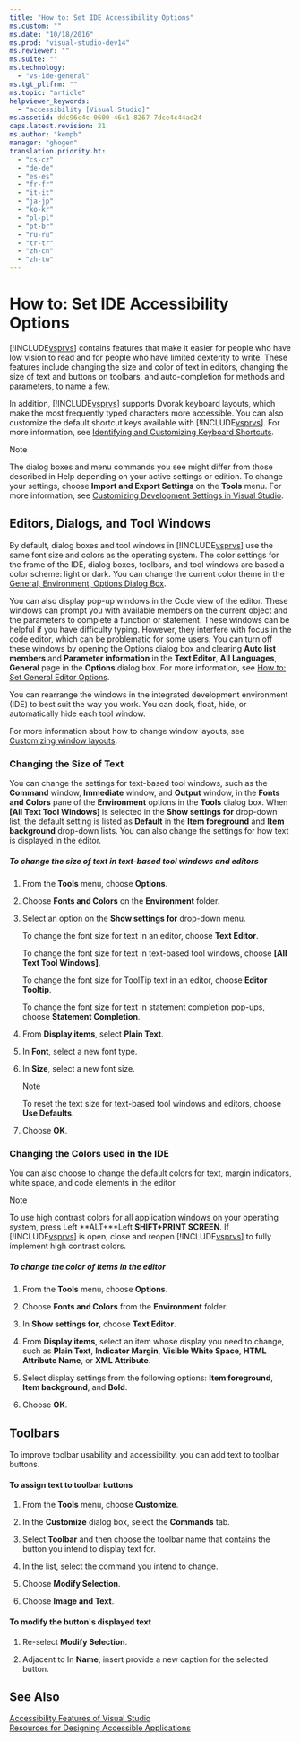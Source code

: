 ```yaml
---
title: "How to: Set IDE Accessibility Options"
ms.custom: ""
ms.date: "10/18/2016"
ms.prod: "visual-studio-dev14"
ms.reviewer: ""
ms.suite: ""
ms.technology: 
  - "vs-ide-general"
ms.tgt_pltfrm: ""
ms.topic: "article"
helpviewer_keywords: 
  - "accessibility [Visual Studio]"
ms.assetid: ddc96c4c-0600-46c1-8267-7dce4c44ad24
caps.latest.revision: 21
ms.author: "kempb"
manager: "ghogen"
translation.priority.ht: 
  - "cs-cz"
  - "de-de"
  - "es-es"
  - "fr-fr"
  - "it-it"
  - "ja-jp"
  - "ko-kr"
  - "pl-pl"
  - "pt-br"
  - "ru-ru"
  - "tr-tr"
  - "zh-cn"
  - "zh-tw"
---
```

# How to: Set IDE Accessibility Options
[!INCLUDE[vsprvs](../codequality/includes/vsprvs_md.md)] contains features that make it easier for people who have low vision to read and for people who have limited dexterity to write. These features include changing the size and color of text in editors, changing the size of text and buttons on toolbars, and auto-completion for methods and parameters, to name a few.  
  
 In addition, [!INCLUDE[vsprvs](../codequality/includes/vsprvs_md.md)] supports Dvorak keyboard layouts, which make the most frequently typed characters more accessible. You can also customize the default shortcut keys available with [!INCLUDE[vsprvs](../codequality/includes/vsprvs_md.md)]. For more information, see [Identifying and Customizing Keyboard Shortcuts](../ide/identifying-and-customizing-keyboard-shortcuts-in-visual-studio.md).  
  
> [!NOTE]
>  The dialog boxes and menu commands you see might differ from those described in Help depending on your active settings or edition. To change your settings, choose **Import and Export Settings** on the **Tools** menu. For more information, see [Customizing Development Settings in Visual Studio](http://msdn.microsoft.com/en-us/22c4debb-4e31-47a8-8f19-16f328d7dcd3).  
  
## Editors, Dialogs, and Tool Windows  
 By default, dialog boxes and tool windows in [!INCLUDE[vsprvs](../codequality/includes/vsprvs_md.md)] use the same font size and colors as the operating system. The color settings for the frame of the IDE, dialog boxes, toolbars, and tool windows are based a color scheme: light or dark. You can change the current color theme in the [General, Environment, Options Dialog Box](../reference/general--environment--options-dialog-box.md).  
  
 You can also display pop-up windows in the Code view of the editor. These windows can prompt you with available members on the current object and the parameters to complete a function or statement. These windows can be helpful if you have difficulty typing. However, they interfere with focus in the code editor, which can be problematic for some users. You can turn off these windows by opening the Options dialog box and clearing **Auto list members** and **Parameter information** in the **Text Editor**, **All Languages**, **General** page in the **Options** dialog box. For more information, see [How to: Set General Editor Options](http://msdn.microsoft.com/en-us/704e4a7b-2162-4bed-8a47-f4f6ffec98c2).  
  
 You can rearrange the windows in the integrated development environment (IDE) to best suit the way you work. You can dock, float, hide, or automatically hide each tool window.  
  
 For more information about how to change window layouts, see [Customizing window layouts](../ide/customizing-window-layouts-in-visual-studio.md).  
  
### Changing the Size of Text  
 You can change the settings for text-based tool windows, such as the **Command** window, **Immediate** window, and **Output** window, in the **Fonts and Colors** pane of the **Environment** options in the **Tools** dialog box. When **[All Text Tool Windows]** is selected in the **Show settings for** drop-down list, the default setting is listed as **Default** in the **Item foreground** and **Item background** drop-down lists. You can also change the settings for how text is displayed in the editor.  
  
##### To change the size of text in text-based tool windows and editors  
  
1.  From the **Tools** menu, choose **Options**.  
  
2.  Choose **Fonts and Colors** on the **Environment** folder.  
  
3.  Select an option on the **Show settings for** drop-down menu.  
  
     To change the font size for text in an editor, choose **Text Editor**.  
  
     To change the font size for text in text-based tool windows, choose **[All Text Tool Windows]**.  
  
     To change the font size for ToolTip text in an editor, choose **Editor Tooltip**.  
  
     To change the font size for text in statement completion pop-ups, choose **Statement Completion**.  
  
4.  From **Display items**, select **Plain Text**.  
  
5.  In **Font**, select a new font type.  
  
6.  In **Size**, select a new font size.  
  
    > [!NOTE]
    >  To reset the text size for text-based tool windows and editors, choose **Use Defaults**.  
  
7.  Choose **OK**.  
  
### Changing the Colors used in the IDE  
 You can also choose to change the default colors for text, margin indicators, white space, and code elements in the editor.  
  
> [!NOTE]
>  To use high contrast colors for all application windows on your operating system, press Left **ALT+**Left **SHIFT+PRINT SCREEN**. If [!INCLUDE[vsprvs](../codequality/includes/vsprvs_md.md)] is open, close and reopen [!INCLUDE[vsprvs](../codequality/includes/vsprvs_md.md)] to fully implement high contrast colors.  
  
##### To change the color of items in the editor  
  
1.  From the **Tools** menu, choose **Options**.  
  
2.  Choose **Fonts and Colors** from the **Environment** folder.  
  
3.  In **Show settings for**, choose **Text Editor**.  
  
4.  From **Display items**, select an item whose display you need to change, such as **Plain Text**, **Indicator Margin**, **Visible White Space**, **HTML Attribute Name**, or **XML Attribute**.  
  
5.  Select display settings from the following options: **Item foreground**, **Item background**, and **Bold**.  
  
6.  Choose **OK**.  
  
## Toolbars  
 To improve toolbar usability and accessibility, you can add text to toolbar buttons.  
  
#### To assign text to toolbar buttons  
  
1.  From the **Tools** menu, choose **Customize**.  
  
2.  In the **Customize** dialog box, select the **Commands** tab.  
  
3.  Select **Toolbar** and then choose the toolbar name that contains the button you intend to display text for.  
  
4.  In the list, select the command you intend to change.  
  
5.  Choose **Modify Selection**.  
  
6.  Choose **Image and Text**.  
  
#### To modify the button's displayed text  
  
1.  Re-select **Modify Selection**.  
  
2.  Adjacent to In **Name**, insert provide a new caption for the selected button.  
  
## See Also  
 [Accessibility Features of Visual Studio](../reference/accessibility-features-of-visual-studio.md)   
 [Resources for Designing Accessible Applications](../reference/resources-for-designing-accessible-applications.md)